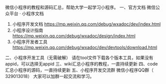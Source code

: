 
微信小程序的教程和源码汇总，帮助大学一起学习小程序。 
一、官方文档 
微信公众平台 · 小程序文档 
1. 小程序开发文档 https://mp.weixin.qq.com/debug/wxadoc/dev/index.html 
2. 小程序设计指南 https://mp.weixin.qq.com/debug/wxadoc/design/index.html 
3. 小程序开发者工具 https://mp.weixin.qq.com/debug/wxadoc/dev/devtools/download.html 

二、小程序开发工具（无需破解） 
请在tool文件下载各个版本工具，如果没有appid，可以选择无appid 
三、wiki汇总小程序的教程，一直持续更新 
四、code汇总小程序的源码，一直持续更新 
五、小程序开发交流群 
微信小程序QQ群（ 329013018） 大家可以加群一起交流和学习。 

